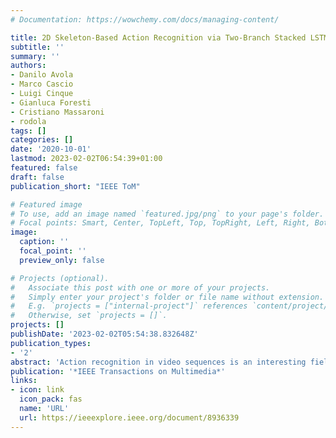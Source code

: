 ```yaml
---
# Documentation: https://wowchemy.com/docs/managing-content/

title: 2D Skeleton-Based Action Recognition via Two-Branch Stacked LSTM-RNNs
subtitle: ''
summary: ''
authors:
- Danilo Avola
- Marco Cascio
- Luigi Cinque
- Gianluca Foresti
- Cristiano Massaroni
- rodola
tags: []
categories: []
date: '2020-10-01'
lastmod: 2023-02-02T06:54:39+01:00
featured: false
draft: false
publication_short: "IEEE ToM"

# Featured image
# To use, add an image named `featured.jpg/png` to your page's folder.
# Focal points: Smart, Center, TopLeft, Top, TopRight, Left, Right, BottomLeft, Bottom, BottomRight.
image:
  caption: ''
  focal_point: ''
  preview_only: false

# Projects (optional).
#   Associate this post with one or more of your projects.
#   Simply enter your project's folder or file name without extension.
#   E.g. `projects = ["internal-project"]` references `content/project/deep-learning/index.md`.
#   Otherwise, set `projects = []`.
projects: []
publishDate: '2023-02-02T05:54:38.832648Z'
publication_types:
- '2'
abstract: 'Action recognition in video sequences is an interesting field for many computer vision applications, including behavior analysis, event recognition, and video surveillance. In this article, a method based on 2D skeleton and two-branch stacked Recurrent Neural Networks (RNNs) with Long Short-Term Memory (LSTM) cells is proposed. Unlike 3D skeletons, usually generated by RGB-D cameras, the 2D skeletons adopted in this article are reconstructed starting fromRGBvideo streams, therefore allowing the use of the proposed approach in both indoor and outdoor environments. Moreover, any case of missing skeletal data is managed by exploiting 3D-Convolutional Neural Networks (3DCNNs). Comparative experiments with several key works on KTH and Weizmann datasets show that the method described in this paper outperforms the current state-of-the-art. Additional experiments on UCF Sports and IXMAS datasets demonstrate the effectiveness of our method in the presence of noisy data and perspective changes, respectively. Further investigations on UCF Sports, HMDB51, UCF101, and Kinetics400 highlight how the combination between the proposed two-branch stacked LSTM and the 3D-CNN-based network can manage missing skeleton information, greatly improving the overall accuracy. Moreover, additional tests on KTH and UCF Sports datasets also show the robustness of our approach in the presence of partial body occlusions. Finally, comparisons on UT-Kinect and NTU-RGB+D datasets show that the accuracy of the proposed method is fully comparable to that of works based on 3D skeletons.'
publication: '*IEEE Transactions on Multimedia*'
links:
- icon: link
  icon_pack: fas
  name: 'URL'
  url: https://ieeexplore.ieee.org/document/8936339
---
```

